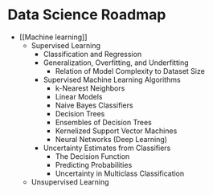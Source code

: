 # Data Science Roadmap

- [[Machine learning]]
	- Supervised Learning
		- Classification and Regression
		- Generalization, Overfitting, and Underfitting
			- Relation of Model Complexity to Dataset Size
		- Supervised Machine Learning Algorithms
			- k-Nearest Neighbors
			- Linear Models
			- Naive Bayes Classifiers
			- Decision Trees
			- Ensembles of Decision Trees
			- Kernelized Support Vector Machines
			- Neural Networks (Deep Learning)
		- Uncertainty Estimates from Classifiers
			- The Decision Function
			- Predicting Probabilities
			- Uncertainty in Multiclass Classification
	- Unsupervised Learning
